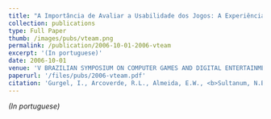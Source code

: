 ```yaml
---
title: "A Importância de Avaliar a Usabilidade dos Jogos: A Experiência do Virtual Team"
collection: publications
type: Full Paper
thumb: /images/pubs/vteam.png
permalink: /publication/2006-10-01-2006-vteam
excerpt: '(In portuguese)'
date: 2006-10-01
venue: 'V BRAZILIAN SYMPOSIUM ON COMPUTER GAMES AND DIGITAL ENTERTAINMENT (SBGAMES’06)'
paperurl: '/files/pubs/2006-vteam.pdf'
citation: 'Gurgel, I., Arcoverde, R.L., Almeida, E.W., <b>Sultanum, N.B.</b> and Tedesco, P., 2006. <b>A importância de avaliar a usabilidade dos jogos: a experiência do Virtual Team</b>. <i>Anais do SBGames, Recife</i>.'
---
```

_(In portuguese)_